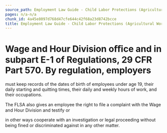 ```yaml
---
source_path: Employment Law Guide - Child Labor Protections (Agricultural Work).md
pages: n/a-n/a
chunk_id: 4a45e8097d768d47cfe644c42f68a23d8742bcce
title: Employment Law Guide - Child Labor Protections (Agricultural Work)
---
```

# Wage and Hour Division oﬃce and in subpart E-1 of Regulations, 29 CFR Part 570. By regulation, employers

must keep records of the dates of birth of employees under age 19, their daily starting and quitting times, their daily and weekly hours of work, and their occupations.

The FLSA also gives an employee the right to ﬁle a complaint with the Wage and Hour Division and testify or

in other ways cooperate with an investigation or legal proceeding without being ﬁned or discriminated against in any other matter.

